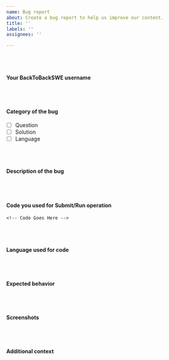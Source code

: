 ```yaml
---
name: Bug report
about: Create a bug report to help us improve our content.
title: ''
labels: ''
assignees: ''

---
```


<!--
Note - Any content mentioned below in `<!-- ->` blocks are just comments
to help you fill-up the issue. It won't be visible in the actual issue after
you click on submit.
-->

<br/><br/>

#### Your BackToBackSWE username
<!-- Your BackToBackSWE username -->

<br/><br/>


#### Category of the bug
- [ ] Question
- [ ] Solution
- [ ] Language

<br/><br/>


#### Description of the bug
<!-- A clear and concise description of what the bug is. -->

<br/><br/>


#### Code you used for Submit/Run operation
<!-- 
Please make sure you wrap your code with ``` tags. 
Otherwise we may reject your request. 
-->

```
<!-- Code Goes Here -->

```

<br/><br/>

#### Language used for code
<!-- C++ -->

<br/><br/>

#### Expected behavior
<!-- A clear and concise description of what you expected to happen in
contrast with what actually happened. -->

<br/><br/>


#### Screenshots
<!-- If applicable, add screenshots to explain your issue. -->

<br/><br/>



#### Additional context
<!-- Add any other additional context about the bug. -->

<br/><br/>
